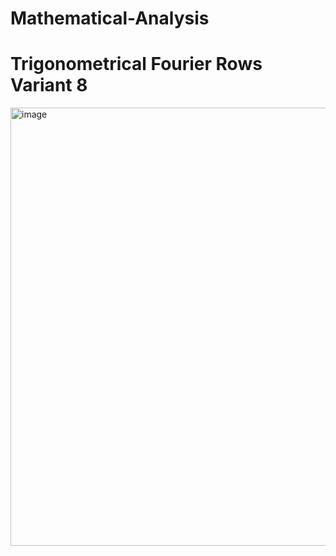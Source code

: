 # Mathematical-Analysis
# Trigonometrical Fourier Rows Variant 8
<img width="701" alt="image" src="https://user-images.githubusercontent.com/29542800/186418750-136c525e-c556-4c51-950f-76fc04c8d8ec.png">
